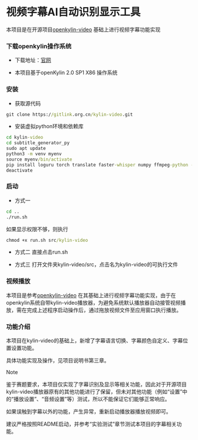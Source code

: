 # 视频字幕AI自动识别显示工具

本项目是在开源项目[openkylin-video](https://github.com/openkylin/kylin-video) 基础上进行视频字幕功能实现

### 下载openkylin操作系统

- 下载地址：[官网](https://www.openkylin.top/downloads/)

- 本项目基于openKylin 2.0 SP1 X86 操作系统

### 安装

- 获取源代码

```cmd
git clone https://gitlink.org.cn/kylin-video.git
```

- 安装虚拟python环境和依赖库
  
```cmd
cd kylin-video
cd subtitle_generator_py
sudo apt update
python3 -m venv myenv
source myenv/bin/activate
pip install loguru torch translate faster-whisper numpy ffmpeg-python -i https://pypi.tuna.tsinghua.edu.cn/simple
deactivate
```

### 启动

- 方式一
  
```cmd
cd ..
./run.sh
```
如果显示权限不够，则执行

```cmd
chmod +x run.sh src/kylin-video
```
- 方式二
直接点击run.sh

- 方式三
打开文件夹kylin-video/src，点击名为kylin-video的可执行文件

### 视频播放

本项目是参考[openkylin-video](https://github.com/openkylin/kylin-video) 在其基础上进行视频字幕功能实现，由于在openkylin系统自带kylin-video播放器，为避免系统默认播放器自动接管视频播放，需在完成上述程序启动操作后，通过拖放视频文件至应用窗口执行播放。

### 功能介绍
本项目在kylin-video的基础上，新增了字幕语言切换、字幕颜色自定义、字幕位置设置功能。

具体功能实现及操作，见项目说明书第三章。

> [!NOTE]
> 鉴于赛题要求，本项目仅实现了字幕识别及显示等相关功能，因此对于开源项目kylin-video播放器原有的其他功能进行了保留，但未对其他功能（例如“设置”中的“播放设置”、“音频设置”等）测试，所以不能保证它们能够正常响应。
>
> 如果误触到字幕以外的功能，产生异常，重新启动播放器播放视频即可。
> 
> 建议严格按照README启动，并参考“实验测试”章节测试本项目的字幕相关功能。

